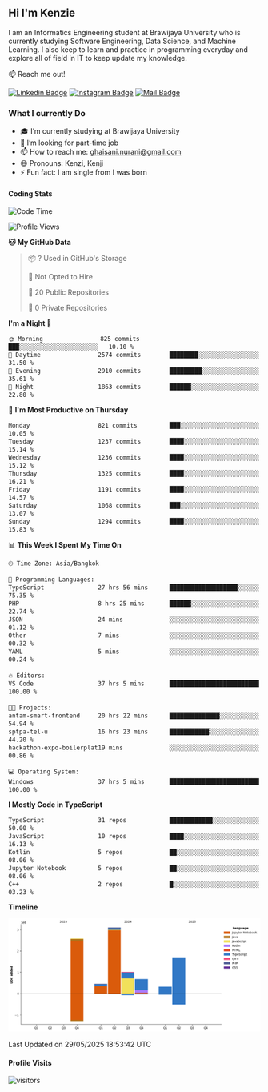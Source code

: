 ## Hi I'm Kenzie


I am an Informatics Engineering student at Brawijaya University who is currently studying Software Engineering, Data Science, and Machine Learning. I also keep to learn and practice in programming everyday and explore all of field in IT to keep update my knowledge.

:mailbox: Reach me out!

[![Linkedin Badge](https://img.shields.io/badge/-Kenzie_Taqiyassar-0e76a8?style=flat&labelColor=0e76a8&logo=linkedin&logoColor=white)](https://www.linkedin.com/in/kenzie-taqiyassar-37458b1aa/) 
[![Instagram Badge](https://img.shields.io/badge/-@__kenziehh_-e84393?style=flat&labelColor=e84393&logo=instagram&logoColor=white)](https://www.instagram.com/_kenziehh/) 
[![Mail Badge](https://img.shields.io/badge/-ghaisani.nurani-c0392b?style=flat&labelColor=c0392b&logo=gmail&logoColor=white)](mailto:ghaisani.nurani@gmail.com)

### What I currently Do

- 🎓 I’m currently studying at Brawijaya University
- 💼 I’m looking for part-time job
- 📫 How to reach me: ghaisani.nurani@gmail.com
- 😄 Pronouns: Kenzi, Kenji
- ⚡ Fun fact: I am single from I was born

#### Coding Stats
<!--START_SECTION:waka-->
![Code Time](http://img.shields.io/badge/Code%20Time-1%2C332%20hrs%2027%20mins-blue)

![Profile Views](http://img.shields.io/badge/Profile%20Views-0-blue)

**🐱 My GitHub Data** 

> 📦 ? Used in GitHub's Storage 
 > 
> 🚫 Not Opted to Hire
 > 
> 📜 20 Public Repositories 
 > 
> 🔑 0 Private Repositories 
 > 
**I'm a Night 🦉** 

```text
🌞 Morning                825 commits         ███░░░░░░░░░░░░░░░░░░░░░░   10.10 % 
🌆 Daytime                2574 commits        ████████░░░░░░░░░░░░░░░░░   31.50 % 
🌃 Evening                2910 commits        █████████░░░░░░░░░░░░░░░░   35.61 % 
🌙 Night                  1863 commits        ██████░░░░░░░░░░░░░░░░░░░   22.80 % 
```
📅 **I'm Most Productive on Thursday** 

```text
Monday                   821 commits         ███░░░░░░░░░░░░░░░░░░░░░░   10.05 % 
Tuesday                  1237 commits        ████░░░░░░░░░░░░░░░░░░░░░   15.14 % 
Wednesday                1236 commits        ████░░░░░░░░░░░░░░░░░░░░░   15.12 % 
Thursday                 1325 commits        ████░░░░░░░░░░░░░░░░░░░░░   16.21 % 
Friday                   1191 commits        ████░░░░░░░░░░░░░░░░░░░░░   14.57 % 
Saturday                 1068 commits        ███░░░░░░░░░░░░░░░░░░░░░░   13.07 % 
Sunday                   1294 commits        ████░░░░░░░░░░░░░░░░░░░░░   15.83 % 
```


📊 **This Week I Spent My Time On** 

```text
🕑︎ Time Zone: Asia/Bangkok

💬 Programming Languages: 
TypeScript               27 hrs 56 mins      ███████████████████░░░░░░   75.35 % 
PHP                      8 hrs 25 mins       ██████░░░░░░░░░░░░░░░░░░░   22.74 % 
JSON                     24 mins             ░░░░░░░░░░░░░░░░░░░░░░░░░   01.12 % 
Other                    7 mins              ░░░░░░░░░░░░░░░░░░░░░░░░░   00.32 % 
YAML                     5 mins              ░░░░░░░░░░░░░░░░░░░░░░░░░   00.24 % 

🔥 Editors: 
VS Code                  37 hrs 5 mins       █████████████████████████   100.00 % 

🐱‍💻 Projects: 
antam-smart-frontend     20 hrs 22 mins      ██████████████░░░░░░░░░░░   54.94 % 
sptpa-tel-u              16 hrs 23 mins      ███████████░░░░░░░░░░░░░░   44.20 % 
hackathon-expo-boilerplat19 mins             ░░░░░░░░░░░░░░░░░░░░░░░░░   00.86 % 

💻 Operating System: 
Windows                  37 hrs 5 mins       █████████████████████████   100.00 % 
```

**I Mostly Code in TypeScript** 

```text
TypeScript               31 repos            ████████████░░░░░░░░░░░░░   50.00 % 
JavaScript               10 repos            ████░░░░░░░░░░░░░░░░░░░░░   16.13 % 
Kotlin                   5 repos             ██░░░░░░░░░░░░░░░░░░░░░░░   08.06 % 
Jupyter Notebook         5 repos             ██░░░░░░░░░░░░░░░░░░░░░░░   08.06 % 
C++                      2 repos             █░░░░░░░░░░░░░░░░░░░░░░░░   03.23 % 
```



**Timeline**

![Lines of Code chart](https://raw.githubusercontent.com/kenziehh/kenziehh/master/assets/bar_graph.png)


 Last Updated on 29/05/2025 18:53:42 UTC
<!--END_SECTION:waka-->


#### Profile Visits

![visitors](https://visitor-badge.glitch.me/badge?page_id=kenziehh.kenziehh)





